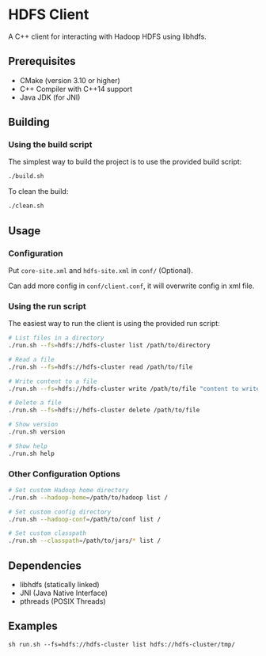 # HDFS Client

A C++ client for interacting with Hadoop HDFS using libhdfs.

## Prerequisites

- CMake (version 3.10 or higher)
- C++ Compiler with C++14 support
- Java JDK (for JNI)

## Building

### Using the build script

The simplest way to build the project is to use the provided build script:

```bash
./build.sh
```

To clean the build:

```bash
./clean.sh
```

## Usage

### Configuration

Put `core-site.xml` and `hdfs-site.xml` in `conf/` (Optional).

Can add more config in `conf/client.conf`, it will overwrite config in xml file.

### Using the run script

The easiest way to run the client is using the provided run script:

```bash
# List files in a directory
./run.sh --fs=hdfs://hdfs-cluster list /path/to/directory

# Read a file
./run.sh --fs=hdfs://hdfs-cluster read /path/to/file

# Write content to a file
./run.sh --fs=hdfs://hdfs-cluster write /path/to/file "content to write"

# Delete a file
./run.sh --fs=hdfs://hdfs-cluster delete /path/to/file

# Show version
./run.sh version

# Show help
./run.sh help
```

### Other Configuration Options

```bash
# Set custom Hadoop home directory
./run.sh --hadoop-home=/path/to/hadoop list /

# Set custom config directory
./run.sh --hadoop-conf=/path/to/conf list /

# Set custom classpath
./run.sh --classpath=/path/to/jars/* list /
```

## Dependencies

- libhdfs (statically linked)
- JNI (Java Native Interface)
- pthreads (POSIX Threads) 

## Examples

`sh run.sh --fs=hdfs://hdfs-cluster list hdfs://hdfs-cluster/tmp/`

